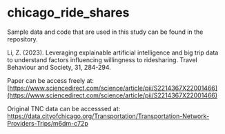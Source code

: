 # chicago_ride_shares

Sample data and code that are used in this study can be found in the repository.

Li, Z. (2023). Leveraging explainable artificial intelligence and big trip data to understand factors influencing willingness to ridesharing. Travel Behaviour and Society, 31, 284-294.

Paper can be access freely at: [https://www.sciencedirect.com/science/article/pii/S2214367X22001466](https://www.sciencedirect.com/science/article/pii/S2214367X22001466)

Original TNC data can be accesssed at: https://data.cityofchicago.org/Transportation/Transportation-Network-Providers-Trips/m6dm-c72p
